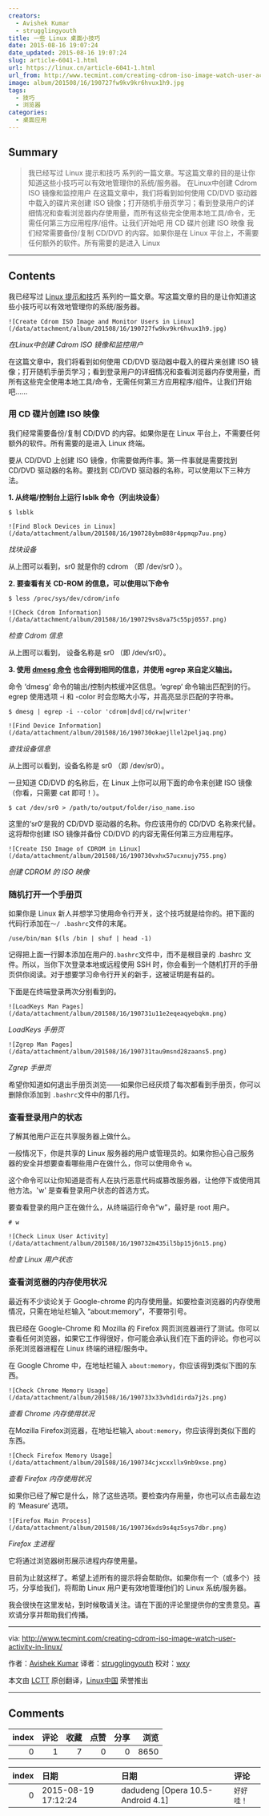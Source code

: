 ```yaml
---
creators:
  - Avishek Kumar
  - strugglingyouth
title: 一些 Linux 桌面小技巧
date: 2015-08-16 19:07:24
date_updated: 2015-08-16 19:07:24
slug: article-6041-1.html
url: https://linux.cn/article-6041-1.html
url_from: http://www.tecmint.com/creating-cdrom-iso-image-watch-user-activity-in-linux/
image: album/201508/16/190727fw9kv9kr6hvux1h9.jpg
tags:
  - 技巧
  - 浏览器
categories:
  - 桌面应用
---
```


## Summary

> 我已经写过 Linux 提示和技巧 系列的一篇文章。写这篇文章的目的是让你知道这些小技巧可以有效地管理你的系统/服务器。  在Linux中创建 Cdrom ISO 镜像和监控用户 在这篇文章中，我们将看到如何使用 CD/DVD 驱动器中载入的碟片来创建 ISO 镜像；打开随机手册页学习；看到登录用户的详细情况和查看浏览器内存使用量，而所有这些完全使用本地工具/命令，无需任何第三方应用程序/组件。让我们开始吧 用 CD 碟片创建 ISO 映像 我们经常需要备份/复制 CD/DVD 的内容。如果你是在 Linux 平台上，不需要任何额外的软件。所有需要的是进入 Linux

***

<!-- more -->

## Contents

我已经写过 [Linux 提示和技巧](http://www.tecmint.com/tag/linux-tricks/) 系列的一篇文章。写这篇文章的目的是让你知道这些小技巧可以有效地管理你的系统/服务器。

`![Create Cdrom ISO Image and Monitor Users in Linux](/data/attachment/album/201508/16/190727fw9kv9kr6hvux1h9.jpg)`

*在Linux中创建 Cdrom ISO 镜像和监控用户*

在这篇文章中，我们将看到如何使用 CD/DVD 驱动器中载入的碟片来创建 ISO 镜像；打开随机手册页学习；看到登录用户的详细情况和查看浏览器内存使用量，而所有这些完全使用本地工具/命令，无需任何第三方应用程序/组件。让我们开始吧……

### 用 CD 碟片创建 ISO 映像

我们经常需要备份/复制 CD/DVD 的内容。如果你是在 Linux 平台上，不需要任何额外的软件。所有需要的是进入 Linux 终端。

要从 CD/DVD 上创建 ISO 镜像，你需要做两件事。第一件事就是需要找到CD/DVD 驱动器的名称。要找到 CD/DVD 驱动器的名称，可以使用以下三种方法。

**1. 从终端/控制台上运行 lsblk 命令（列出块设备）**

```shell
$ lsblk
```

`![Find Block Devices in Linux](/data/attachment/album/201508/16/190728ybm888r4ppmqp7uu.png)`

*找块设备*

从上图可以看到，sr0 就是你的 cdrom （即 /dev/sr0 ）。

**2. 要查看有关 CD-ROM 的信息，可以使用以下命令**

```shell
$ less /proc/sys/dev/cdrom/info
```

`![Check Cdrom Information](/data/attachment/album/201508/16/190729vs8va75c55pj0557.png)`

*检查 Cdrom 信息*

从上图可以看到， 设备名称是 sr0 （即 /dev/sr0）。

**3. 使用 [dmesg 命令](http://www.tecmint.com/dmesg-commands/) 也会得到相同的信息，并使用 egrep 来自定义输出。**

命令 ‘dmesg‘ 命令的输出/控制内核缓冲区信息。‘egrep‘ 命令输出匹配到的行。egrep 使用选项 -i 和 -color 时会忽略大小写，并高亮显示匹配的字符串。

```shell
$ dmesg | egrep -i --color 'cdrom|dvd|cd/rw|writer'
```

`![Find Device Information](/data/attachment/album/201508/16/190730okaejllel2peljaq.png)`

*查找设备信息*

从上图可以看到，设备名称是 sr0 （即 /dev/sr0）。

一旦知道 CD/DVD 的名称后，在 Linux 上你可以用下面的命令来创建 ISO 镜像（你看，只需要 cat 即可！）。

```shell
$ cat /dev/sr0 > /path/to/output/folder/iso_name.iso
```

这里的‘sr0‘是我的 CD/DVD 驱动器的名称。你应该用你的 CD/DVD 名称来代替。这将帮你创建 ISO 镜像并备份 CD/DVD 的内容无需任何第三方应用程序。

`![Create ISO Image of CDROM in Linux](/data/attachment/album/201508/16/190730vxhx57ucxnujy755.png)`

*创建 CDROM 的 ISO 映像*

### 随机打开一个手册页

如果你是 Linux 新人并想学习使用命令行开关，这个技巧就是给你的。把下面的代码行添加在`〜/ .bashrc`文件的末尾。

```shell
/use/bin/man $(ls /bin | shuf | head -1)
```

记得把上面一行脚本添加在用户的`.bashrc`文件中，而不是根目录的 .bashrc 文件。所以，当你下次登录本地或远程使用 SSH 时，你会看到一个随机打开的手册页供你阅读。对于想要学习命令行开关的新手，这被证明是有益的。

下面是在终端登录两次分别看到的。

`![LoadKeys Man Pages](/data/attachment/album/201508/16/190731u11e2eqeaqyebqkm.png)`

*LoadKeys 手册页*

`![Zgrep Man Pages](/data/attachment/album/201508/16/190731tau9msnd28zaans5.png)`

*Zgrep 手册页*

希望你知道如何退出手册页浏览——如果你已经厌烦了每次都看到手册页，你可以删除你添加到 `.bashrc`文件中的那几行。

### 查看登录用户的状态

了解其他用户正在共享服务器上做什么。

一般情况下，你是共享的 Linux 服务器的用户或管理员的。如果你担心自己服务器的安全并想要查看哪些用户在做什么，你可以使用命令 `w`。

这个命令可以让你知道是否有人在执行恶意代码或篡改服务器，让他停下或使用其他方法。'w' 是查看登录用户状态的首选方式。

要查看登录的用户正在做什么，从终端运行命令“w”，最好是 root 用户。

```shell
# w
```

`![Check Linux User Activity](/data/attachment/album/201508/16/190732m435il5bp15j6n15.png)`

*检查 Linux 用户状态*

### 查看浏览器的内存使用状况

最近有不少谈论关于 Google-chrome 的内存使用量。如要检查浏览器的内存使用情况，只需在地址栏输入 “about:memory”，不要带引号。

我已经在 Google-Chrome 和 Mozilla 的 Firefox 网页浏览器进行了测试。你可以查看任何浏览器，如果它工作得很好，你可能会承认我们在下面的评论。你也可以杀死浏览器进程在 Linux 终端的进程/服务中。

在 Google Chrome 中，在地址栏输入 `about:memory`，你应该得到类似下图的东西。

`![Check Chrome Memory Usage](/data/attachment/album/201508/16/190733x33vhd1dirda7j2s.png)`

*查看 Chrome 内存使用状况*

在Mozilla Firefox浏览器，在地址栏输入 `about:memory`，你应该得到类似下图的东西。

`![Check Firefox Memory Usage](/data/attachment/album/201508/16/190734cjxcxxllx9nb9xse.png)`

*查看 Firefox 内存使用状况*

如果你已经了解它是什么，除了这些选项。要检查内存用量，你也可以点击最左边的 ‘Measure‘ 选项。

`![Firefox Main Process](/data/attachment/album/201508/16/190736xds9s4qz5sys7dbr.png)`

*Firefox 主进程*

它将通过浏览器树形展示进程内存使用量。

目前为止就这样了。希望上述所有的提示将会帮助你。如果你有一个（或多个）技巧，分享给我们，将帮助 Linux 用户更有效地管理他们的 Linux 系统/服务器。

我会很快在这里发帖，到时候敬请关注。请在下面的评论里提供你的宝贵意见。喜欢请分享并帮助我们传播。

---

via: <http://www.tecmint.com/creating-cdrom-iso-image-watch-user-activity-in-linux/>

作者：[Avishek Kumar](http://www.tecmint.com/author/avishek/) 译者：[strugglingyouth](https://github.com/strugglingyouth) 校对：[wxy](https://github.com/wxy)

本文由 [LCTT](https://github.com/LCTT/TranslateProject) 原创翻译，[Linux中国](https://linux.cn/) 荣誉推出

***

## Comments


|   index |   评论 |   收藏 |   点赞 |   分享 |   浏览 |
|--------:|-------:|-------:|-------:|-------:|-------:|
|       0 |      1 |      7 |      0 |      0 |   8650 |

|   index | 日期                | 日期                              | 评论       |
|--------:|:--------------------|:----------------------------------|:-----------|
|       0 | 2015-08-19 17:12:24 | dadudeng [Opera 10.5-Android 4.1] | `好好哇！` |
